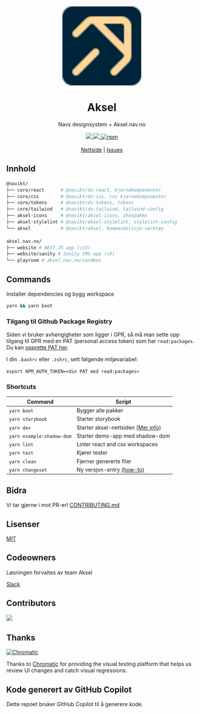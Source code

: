 <h1 align="center">
    <img src="/aksel.nav.no/website/public/favicon.svg" style="width:13rem"/>
    <br/><br/>Aksel
</h1>

<div align="center">
    <p>
        Navs designsystem + Aksel.nav.no
    </p>
    <div align="center">
      <a href="https://aksel.nav.no/storybook/">
          <img src="https://shields.io/badge/storybook-white?logo=storybook&style=flat"" />
      </a>
      <a href="https://github.com/navikt/aksel/pulls">
          <img src="https://img.shields.io/badge/PRs-welcome-green.svg?color=%23262626"" />
      </a>
        <a href="https://www.npmjs.com/package/@navikt/ds-css"><img alt="npm" src="https://img.shields.io/npm/v/@navikt/ds-css?label=version"></a>
    </div>
    <br/>
    <a href="https://aksel.nav.no">Nettside</a> | <a href="https://github.com/navikt/aksel/issues">Issues</a>
<br/>
</div>

## Innhold

```sh
@navikt/
├── core/react      # @navikt/ds-react, kjernekomponenter
├── core/css        # @navikt/ds-css, css kjernekomponenter
├── core/tokens     # @navikt/ds-tokens, tokens
├── core/tailwind   # @navikt/ds-tailwind, tailwind-config
├── aksel-icons     # @navikt/aksel-icons, ikonpakke
├── aksel-stylelint # @navikt/aksel-stylelint, stylelint-config
└── aksel           # @navikt/aksel, kommandolinje-verktøy

aksel.nav.no/
├── website # NEXT.JS app (v13)
├── website/sanity # Sanity CMS-app (v3)
└── playroom # aksel.nav.no/sandbox

```

## Commands

Installer dependencies og bygg workspace

```sh
yarn && yarn boot
```

### Tilgang til Github Package Registry

Siden vi bruker avhengigheter som ligger i GPR, så må man sette opp tilgang til GPR med en PAT (personal access token) som har `read:packages`. Du kan [opprette PAT her](https://github.com/settings/tokens).

I din `.bashrc` eller `.zshrc`, sett følgende miljøvariabel:

`export NPM_AUTH_TOKEN=<din PAT med read:packages>`

### Shortcuts

| Command                   | Script                                                                                                 |
| ------------------------- | ------------------------------------------------------------------------------------------------------ |
| `yarn boot`               | Bygger alle pakker                                                                                     |
| `yarn storybook`          | Starter storybook                                                                                      |
| `yarn dev`                | Starter aksel-nettsiden [(Mer info)](https://github.com/navikt/aksel/blob/main/aksel.nav.no/README.md) |
| `yarn example:shadow-dom` | Starter demo-app med shadow-dom                                                                        |
| `yarn lint`               | Linter react and css workspaces                                                                        |
| `yarn test`               | Kjører tester                                                                                          |
| `yarn clean`              | Fjerner genererte filer                                                                                |
| `yarn changeset`          | Ny versjon-entry [(how-to)](https://github.com/navikt/aksel/blob/main/.changeset/README.md)            |

## Bidra

Vi tar gjerne i mot PR-er! [CONTRIBUTING.md](https://github.com/navikt/aksel/blob/main/CONTRIBUTING.md)

## Lisenser

[MIT](https://github.com/navikt/aksel/blob/main/LICENSE)

## Codeowners

Løsningen forvaltes av team Aksel

[Slack](https://nav-it.slack.com/archives/C7NE7A8UF)

## Contributors

<a href="https://github.com/navikt/aksel/graphs/contributors">
  <img src="https://contrib.rocks/image?repo=navikt/aksel" />
</a>

## Thanks

<a href="https://www.chromatic.com/"><img src="https://user-images.githubusercontent.com/321738/84662277-e3db4f80-af1b-11ea-88f5-91d67a5e59f6.png" width="153" height="30" alt="Chromatic" /></a>

Thanks to [Chromatic](https://www.chromatic.com/) for providing the visual testing platform that helps us review UI changes and catch visual regressions.


## Kode generert av GitHub Copilot

Dette repoet bruker GitHub Copilot til å generere kode.
